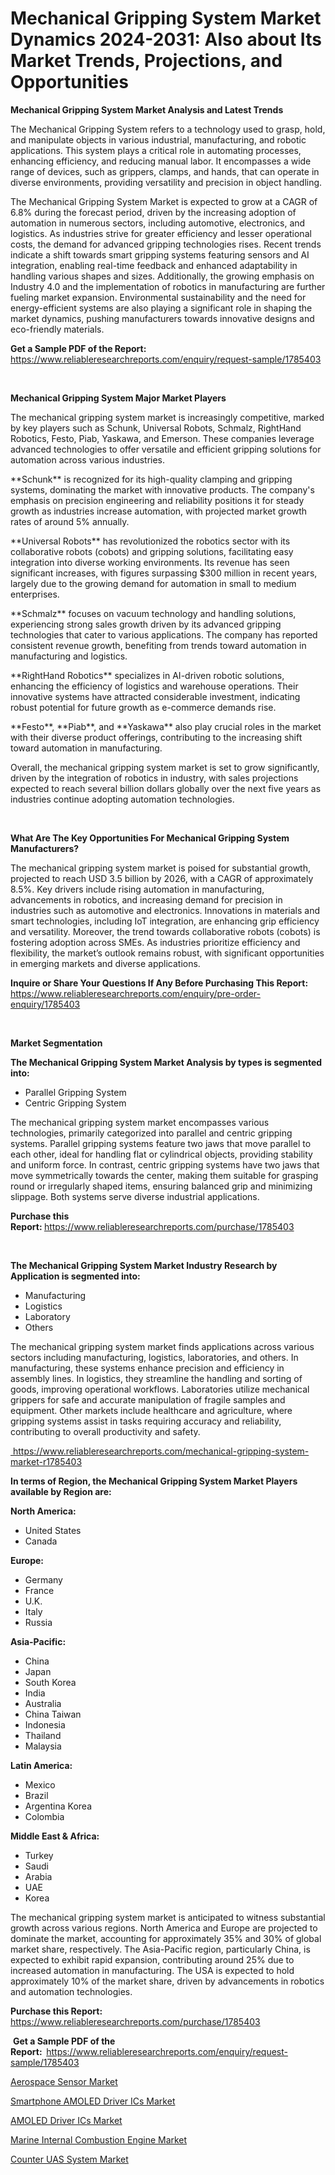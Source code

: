 <p><h1>Mechanical Gripping System Market Dynamics 2024-2031: Also about Its Market Trends, Projections, and Opportunities</h1></p><p><strong>Mechanical Gripping System Market Analysis and Latest Trends</strong></p>
<p><p>The Mechanical Gripping System refers to a technology used to grasp, hold, and manipulate objects in various industrial, manufacturing, and robotic applications. This system plays a critical role in automating processes, enhancing efficiency, and reducing manual labor. It encompasses a wide range of devices, such as grippers, clamps, and hands, that can operate in diverse environments, providing versatility and precision in object handling.</p><p>The Mechanical Gripping System Market is expected to grow at a CAGR of 6.8% during the forecast period, driven by the increasing adoption of automation in numerous sectors, including automotive, electronics, and logistics. As industries strive for greater efficiency and lesser operational costs, the demand for advanced gripping technologies rises. Recent trends indicate a shift towards smart gripping systems featuring sensors and AI integration, enabling real-time feedback and enhanced adaptability in handling various shapes and sizes. Additionally, the growing emphasis on Industry 4.0 and the implementation of robotics in manufacturing are further fueling market expansion. Environmental sustainability and the need for energy-efficient systems are also playing a significant role in shaping the market dynamics, pushing manufacturers towards innovative designs and eco-friendly materials.</p></p>
<p><strong>Get a Sample PDF of the Report:&nbsp;</strong> <a href="https://www.reliableresearchreports.com/enquiry/request-sample/1785403?utm_campaign=13&utm_medium=2&utm_source=Github&utm_content=ia&utm_term=13102024&utm_id=mechanical-gripping-system">https://www.reliableresearchreports.com/enquiry/request-sample/1785403</a></p>
<p>&nbsp;</p>
<p><strong>Mechanical Gripping System Major Market Players</strong></p>
<p><p>The mechanical gripping system market is increasingly competitive, marked by key players such as Schunk, Universal Robots, Schmalz, RightHand Robotics, Festo, Piab, Yaskawa, and Emerson. These companies leverage advanced technologies to offer versatile and efficient gripping solutions for automation across various industries.</p><p>**Schunk** is recognized for its high-quality clamping and gripping systems, dominating the market with innovative products. The company's emphasis on precision engineering and reliability positions it for steady growth as industries increase automation, with projected market growth rates of around 5% annually. </p><p>**Universal Robots** has revolutionized the robotics sector with its collaborative robots (cobots) and gripping solutions, facilitating easy integration into diverse working environments. Its revenue has seen significant increases, with figures surpassing $300 million in recent years, largely due to the growing demand for automation in small to medium enterprises. </p><p>**Schmalz** focuses on vacuum technology and handling solutions, experiencing strong sales growth driven by its advanced gripping technologies that cater to various applications. The company has reported consistent revenue growth, benefiting from trends toward automation in manufacturing and logistics.</p><p>**RightHand Robotics** specializes in AI-driven robotic solutions, enhancing the efficiency of logistics and warehouse operations. Their innovative systems have attracted considerable investment, indicating robust potential for future growth as e-commerce demands rise.</p><p>**Festo**, **Piab**, and **Yaskawa** also play crucial roles in the market with their diverse product offerings, contributing to the increasing shift toward automation in manufacturing.</p><p>Overall, the mechanical gripping system market is set to grow significantly, driven by the integration of robotics in industry, with sales projections expected to reach several billion dollars globally over the next five years as industries continue adopting automation technologies.</p></p>
<p>&nbsp;</p>
<p><strong>What Are The Key Opportunities For Mechanical Gripping System Manufacturers?</strong></p>
<p><p>The mechanical gripping system market is poised for substantial growth, projected to reach USD 3.5 billion by 2026, with a CAGR of approximately 8.5%. Key drivers include rising automation in manufacturing, advancements in robotics, and increasing demand for precision in industries such as automotive and electronics. Innovations in materials and smart technologies, including IoT integration, are enhancing grip efficiency and versatility. Moreover, the trend towards collaborative robots (cobots) is fostering adoption across SMEs. As industries prioritize efficiency and flexibility, the market’s outlook remains robust, with significant opportunities in emerging markets and diverse applications.</p></p>
<p><strong>Inquire or Share Your Questions If Any Before Purchasing This Report:</strong> <a href="https://www.reliableresearchreports.com/enquiry/pre-order-enquiry/1785403?utm_campaign=13&utm_medium=2&utm_source=Github&utm_content=ia&utm_term=13102024&utm_id=mechanical-gripping-system">https://www.reliableresearchreports.com/enquiry/pre-order-enquiry/1785403</a></p>
<p>&nbsp;</p>
<p><strong>Market Segmentation</strong></p>
<p><strong>The Mechanical Gripping System Market Analysis by types is segmented into:</strong></p>
<p><ul><li>Parallel Gripping System</li><li>Centric Gripping System</li></ul></p>
<p><p>The mechanical gripping system market encompasses various technologies, primarily categorized into parallel and centric gripping systems. Parallel gripping systems feature two jaws that move parallel to each other, ideal for handling flat or cylindrical objects, providing stability and uniform force. In contrast, centric gripping systems have two jaws that move symmetrically towards the center, making them suitable for grasping round or irregularly shaped items, ensuring balanced grip and minimizing slippage. Both systems serve diverse industrial applications.</p></p>
<p><strong>Purchase this Report:&nbsp;</strong><a href="https://www.reliableresearchreports.com/purchase/1785403?utm_campaign=13&utm_medium=2&utm_source=Github&utm_content=ia&utm_term=13102024&utm_id=mechanical-gripping-system">https://www.reliableresearchreports.com/purchase/1785403</a></p>
<p>&nbsp;</p>
<p><strong>The Mechanical Gripping System Market Industry Research by Application is segmented into:</strong></p>
<p><ul><li>Manufacturing</li><li>Logistics</li><li>Laboratory</li><li>Others</li></ul></p>
<p><p>The mechanical gripping system market finds applications across various sectors including manufacturing, logistics, laboratories, and others. In manufacturing, these systems enhance precision and efficiency in assembly lines. In logistics, they streamline the handling and sorting of goods, improving operational workflows. Laboratories utilize mechanical grippers for safe and accurate manipulation of fragile samples and equipment. Other markets include healthcare and agriculture, where gripping systems assist in tasks requiring accuracy and reliability, contributing to overall productivity and safety.</p></p>
<p><a href="https://www.reliableresearchreports.com/mechanical-gripping-system-market-r1785403?utm_campaign=13&utm_medium=2&utm_source=Github&utm_content=ia&utm_term=13102024&utm_id=mechanical-gripping-system">&nbsp;https://www.reliableresearchreports.com/mechanical-gripping-system-market-r1785403</a></p>
<p><strong>In terms of Region, the Mechanical Gripping System Market Players available by Region are:</strong></p>
<p>
    <p> <strong> North America: </strong>
        <ul>
            <li>United States</li>
            <li>Canada</li>
        </ul>
        </p> 
    <p> <strong> Europe: </strong>
        <ul>
            <li>Germany</li>
            <li>France</li>
            <li>U.K.</li>
            <li>Italy</li>
            <li>Russia</li>
        </ul>
        </p> 
    <p> <strong> Asia-Pacific: </strong>
        <ul>
            <li>China</li>
            <li>Japan</li>
            <li>South Korea</li>
            <li>India</li>
            <li>Australia</li>
            <li>China Taiwan</li>
            <li>Indonesia</li>
            <li>Thailand</li>
            <li>Malaysia</li>
        </ul>
        </p> 
    <p> <strong> Latin America: </strong>
        <ul>
            <li>Mexico</li>
            <li>Brazil</li>
            <li>Argentina Korea</li>
            <li>Colombia</li>
        </ul>
        </p> 
    <p> <strong> Middle East & Africa: </strong>
        <ul>
            <li>Turkey</li>
            <li>Saudi</li>
            <li>Arabia</li>
            <li>UAE</li>
            <li>Korea</li>
        </ul>
    </p>
    </p>
<p><p>The mechanical gripping system market is anticipated to witness substantial growth across various regions. North America and Europe are projected to dominate the market, accounting for approximately 35% and 30% of global market share, respectively. The Asia-Pacific region, particularly China, is expected to exhibit rapid expansion, contributing around 25% due to increased automation in manufacturing. The USA is expected to hold approximately 10% of the market share, driven by advancements in robotics and automation technologies.</p></p>
<p><strong>Purchase this Report: </strong><a href="https://www.reliableresearchreports.com/purchase/1785403?utm_campaign=13&utm_medium=2&utm_source=Github&utm_content=ia&utm_term=13102024&utm_id=mechanical-gripping-system">https://www.reliableresearchreports.com/purchase/1785403</a></p>
<p>&nbsp;<strong>Get a Sample PDF of the Report:&nbsp;&nbsp;</strong><a href="https://www.reliableresearchreports.com/enquiry/request-sample/1785403?utm_campaign=13&utm_medium=2&utm_source=Github&utm_content=ia&utm_term=13102024&utm_id=mechanical-gripping-system">https://www.reliableresearchreports.com/enquiry/request-sample/1785403</a></p>
<p><strong></strong></p>
<p><p><a href="https://www.linkedin.com/pulse/emerging-trends-aerospace-sensor-market-detailed-overview-rpbwf?utm_campaign=13&utm_medium=2&utm_source=Github&utm_content=ia&utm_term=13102024&utm_id=mechanical-gripping-system">Aerospace Sensor Market</a></p><p><a href="https://github.com/roydonhol47/Market-Research-Report-List-1/blob/main/smartphone-amoled-driver-ics-market.md?utm_campaign=13&utm_medium=2&utm_source=Github&utm_content=ia&utm_term=13102024&utm_id=mechanical-gripping-system">Smartphone AMOLED Driver ICs Market</a></p><p><a href="https://github.com/pinesamshigoz/Market-Research-Report-List-1/blob/main/amoled-driver-ics-market.md?utm_campaign=13&utm_medium=2&utm_source=Github&utm_content=ia&utm_term=13102024&utm_id=mechanical-gripping-system">AMOLED Driver ICs Market</a></p><p><a href="https://issuu.com/reportprime-2/docs/marine-internal-combustion-engine-m_7088620fd92a6a?utm_campaign=13&utm_medium=2&utm_source=Github&utm_content=ia&utm_term=13102024&utm_id=mechanical-gripping-system">Marine Internal Combustion Engine Market</a></p><p><a href="https://www.linkedin.com/pulse/market-forecasting-change-global-counter-uas-system-dynamics-ztc9f?utm_campaign=13&utm_medium=2&utm_source=Github&utm_content=ia&utm_term=13102024&utm_id=mechanical-gripping-system">Counter UAS System Market</a></p></p>